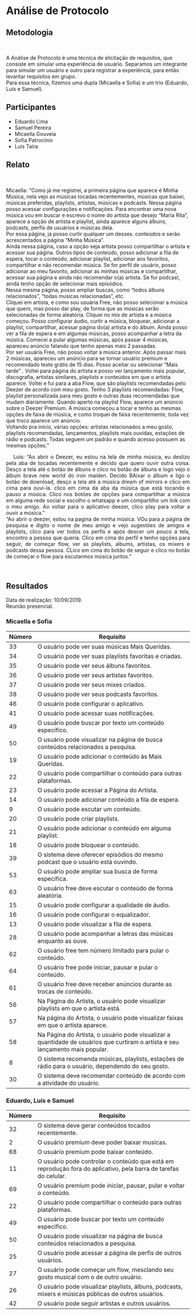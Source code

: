 #  Análise de Protocolo
<div class="line"></div>

##  Metodologia

<p align="justify">&emsp;

A Análise de Protocolo é uma técnica de elicitação de requisitos, que consiste em simular uma experiência de usuário. Separamos um integrante para simular um usuário e outro para registrar a experiência, para então levantar requisitos em grupo.
<br>
    Para essa técnica, fizemos uma dupla (Micaella e Sofia) e um trio (Eduardo, Luís e Samuel).

</p>

## Participantes
- Eduardo Lima
- Samuel Pereira
- Micaella Gouveia
- Sofia Patrocínio
- Luís Taira

## Relato

<p align="justify">&emsp;

Micaella: “Como já me registrei, a primeira página que aparece é Minha Música, nela vejo as músicas tocadas recentementes, músicas que baixei, músicas preferidas, playlists, artistas, músicas e podcasts. Nessa página posso acessar configurações e notificações. Para encontrar uma nova música vou em buscar e escrevo o nome do artista que desejo “Maria Rita”, aparece a opção de artista e playlist, ainda aparece alguns álbuns, podcasts, perfis de usuários e músicas dela. <br>
 Por essa página, já posso curtir qualquer um desses. conteúdos e serão acrescentados a página “Minha Música”.
<br>
Ainda nessa página, caso a opção seja artista posso compartilhar o artista e acessar sua página. Outros tipos de conteúdo, posso adicionar a fila de espera, tocar o conteúdo, adicionar playlist, adicionar aos favoritos, compartilhar e não recomendar música. Se for perfil de usuário, posso adicionar ao meu favorito, adicionar as minhas músicas e compartilhar, acessar sua página e ainda não recomendar o(a) artista. Se for podcast, ainda tenho opção de selecionar mais episódios.
<br>
Nessa mesma página, posso ampliar buscas, como “todos álbuns relacionados”, “todas musicas relacionadas”, etc.
<br>
Cliquei em artista, e como sou usuária Free, não posso selecionar a música que quero, mas posso dar play, de forma que as músicas serão selecionadas de forma aleatória. Cliquei no mix de artista e a música começou. Posso configurar áudio, curtir a música, bloquear, adicionar a playlist, compartilhar, acessar página do(a) artista e do álbum. Ainda posso ver a fila de espera e em algumas músicas, posso acompanhar a letra da música. Comecei a pular algumas músicas, após passar 4 músicas, apareceu anúncio falando que tenho apenas mais 2 passadas. 
<br>
Por ser usuária Free, não posso voltar a música anterior. Após passar mais 2 músicas, apareceu um anúncio para se tornar usuário premium e recomendado teste grátis de 15 dias. Posso aceitar ou selecionar “Mais tarde” . Voltei para página do artista e posso ver lançamento mais popular, discografia, artistas similares, playlists e conteúdos em que o artista aparece. Voltei e fui para a aba Flow, que são playlists recomendadas pelo Deezer de acordo com meu gosto. Tenho 3 playlists recomendadas: Flow, playlist personalizada para meu gosto e outras duas recomendadas que mudam diariamente. Quando aperto na playlist Flow, aparece um anúncio sobre o Deezer Premium. A música começou a tocar e tenho as mesmas opções de faixa de música, e como troquei de faixa recentemente, toda vez que troco aparece um anúncio.
<br>
Voltando pra inicio, várias opções: artistas relacionados a meu gosto, playlists recomendadas, lançamentos, playlists mais ouvidas, estações de rádio e podcasts. Todas seguem um padrão e quando acesso possuem as mesmas opções.”
</p>
<p align="justify">&emsp;
Luís: “Ao abrir o Deezer, eu estou na tela de minha música, eu deslizo pela aba de tocadas recentemente e decido que quero ouvir outra coisa. Desço a tela até o botão de álbuns e clico no botão de álbuns e logo vejo o álbum brave new world do iron maiden. Decido BAixar o álbum e ligo o botão de download, desço a tela até a música dream of mirrors e clico em cima para ouvi-la. clico em cima da aba da música que está tocando e pauso a música. Clico nos botões de opções para compartilhar a música em alguma rede social e escolho o whatsapp e um compartilho um link com o meu amigo. Ao voltar para o aplicativo deezer, clico play para voltar a ouvir a música.”
<br>
“Ao abrir o deezer, estou na pagina de minha música. VOu para a página de pesquisa e digito o nome de meu amigo e vejo sugestões de amigos e playlists, clico para ver todos os perfis e após descer um pouco a tela, encontro a pessoa que queria. Clico em cima do perfil e tenho opções para seguir, de começar flow, ver as playlists, albums, artistas, os mixers e podcasts dessa pessoa. CLico em cima do botão de seguir e clico no botão de começar o flow para escutarmos música juntos.”

</p>
<br>

##  Resultados

Data de realização: 10/09/2019.
<br>
Reunião presencial.
<br>

### Micaella e Sofia

|Número | Requisito                                         |
|-------|---------------------------------------------------|
|33     |O usuário pode ver suas músicas Mais Queridas.    |
|34     |O usuário pode ver suas playlists favoritas e criadas.|
|35     |O usuário pode ver seus álbuns favoritos.|
|36     |O usuário pode ver seus artistas favoritos.|
|37     |O usuário pode ver seus mixes criados.|
|38     |O usuário pode ver seus podcasts favoritos.|
|46     |O usuário pode configurar o aplicativo.|
|41     |O usuário pode acessar suas notificações.|
|49     |O usuário pode buscar por texto um conteúdo específico.|
|50     |O usuário pode visualizar na página de busca conteúdos relacionados a pesquisa.|
|19     |O usuário pode adicionar o conteúdo às Mais Queridas.|
|22     |O usuário pode compartilhar o conteúdo para outras plataformas.|
|23     |O usuário pode acessar a Página do Artista.|
|14     |O usuário pode adicionar conteúdo a fila de espera.|
|9      |O usuário pode escutar um conteúdo.|
|20     |O usuário pode criar playlists.|
|21     |O usuário pode adicionar o conteúdo em alguma playlist.|
|18     |O usuário pode bloquear o conteúdo.|
|39     |O sistema deve oferecer episódios do mesmo podcast que o usuário está ouvindo.|
|53     |O usuário pode ampliar sua busca de forma específica.|
|63     |O usuário free deve escutar o conteúdo de forma aleatória.|
|15     |O usuário pode configurar a qualidade de áudio.|
|16     |O usuário pode configurar o equalizador.|
|13     |O usuário pode visualizar a fila de espera.|
|28     |O usuário pode acompanhar a letras das músicas enquanto as ouve.|
|62     |O usuário free tem número limitado para pular o conteúdo.|
|64     |O usuário free pode iniciar, pausar e pular o conteúdo.|
|61     |O usuário free deve receber anúncios durante as trocas de conteúdo.|
|56     |Na Página do Artista, o usuário pode visualizar playlists em que o artista está.|
|57     |Na página do Artista, o usuário pode visualizar faixas em que o artista aparece.|
|58     |Na Página do Artista, o usuário pode visualizar a quantidade de usuários que curtiram o artista e seu lançamento mais popular.|
|8      |O sistema recomenda músicas, playlists, estações de rádio para o usuário, dependendo do seu gosto.|
|30     |O sistema deve recomendar conteúdo de acordo com a atividade do usuário.|

### Eduardo, Luís e Samuel

|Número | Requisito                                         |
|-------|---------------------------------------------------|
|32     |O sistema deve gerar conteúdos tocados recentemente.|
|2      |O usuário premium deve poder baixar musicas.|
|68     |	O usuário premium pode baixar conteúdo.|
|11     |O usuário pode controlar o conteúdo que está em reprodução fora do aplicativo, pela barra de tarefas do celular.|
|69     |O usuário premium pode iniciar, pausar, pular e voltar o conteúdo.|
|22     |O usuário pode compartilhar o conteúdo para outras plataformas.|
|49     |O usuário pode buscar por texto um conteúdo específico.|
|50     |O usuário pode visualizar na página de busca conteúdos relacionados a pesquisa.|
|25     |O usuário pode acessar a página de perfis de outros usuários.|
|27     |O usuário pode começar um flow, mesclando seu gosto musical com o de outro usuário.|
|26     |O usuário pode visualizar playlists, álbuns, podcasts, mixers e músicas públicas de outros usuários.|
|42     |O usuário pode seguir artistas e outros usuários.|


